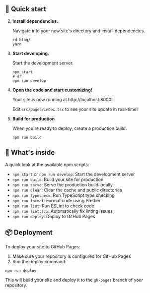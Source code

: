 ## 🚀 Quick start

2.  **Install dependencies.**

    Navigate into your new site's directory and install dependencies.

    ```shell
    cd blog/
    yarn
    ```

3.  **Start developing.**

    Start the development server.

    ```shell
    npm start
    # or
    npm run develop
    ```

4.  **Open the code and start customizing!**

    Your site is now running at http://localhost:8000!

    Edit `src/pages/index.tsx` to see your site update in real-time!

5.  **Build for production**

    When you're ready to deploy, create a production build.

    ```shell
    npm run build
    ```

## 🧐 What's inside

A quick look at the available npm scripts:

- `npm start` or `npm run develop`: Start the development server
- `npm run build`: Build your site for production
- `npm run serve`: Serve the production build locally
- `npm run clean`: Clear the cache and public directories
- `npm run typecheck`: Run TypeScript type checking
- `npm run format`: Format code using Prettier
- `npm run lint`: Run ESLint to check code
- `npm run lint:fix`: Automatically fix linting issues
- `npm run deploy`: Deploy to GitHub Pages

## 📦 Deployment

To deploy your site to GitHub Pages:

1. Make sure your repository is configured for GitHub Pages
2. Run the deploy command:

```shell
npm run deploy
```

This will build your site and deploy it to the `gh-pages` branch of your repository.
